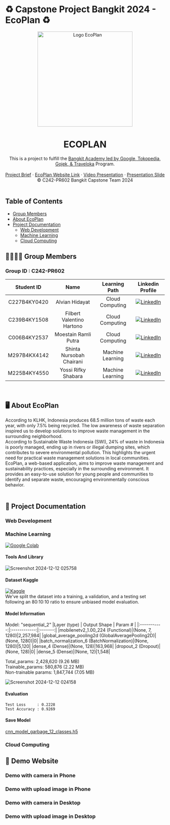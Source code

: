# ♻️ Capstone Project Bangkit 2024 - EcoPlan ♻️

<p align="center">
  <img src="https://github.com/user-attachments/assets/71c1035c-5b8f-442b-a3fa-4a853f922a85" alt="Logo EcoPlan" width="300">
  <h1 align="center">ECOPLAN</h1>
</p>

<div align="center">
  This is a project to fulfill the <a href="https://contributors.bangkit.academy/">Bangkit Academy led by Google, Tokopedia, Gojek, & Traveloka</a> Program. <br> <br>
  <a href="#">Project Brief</a> · <a href="#">EcoPlan Website Link</a> · <a href="#">Video Presentation</a> · <a href="#">Presentation Slide</a> <br>
  &copy C242-PR602 Bangkit Capstone Team 2024
</div>
<br>

## Table of Contents
- [Group Members](#-group-members)
- [About EcoPlan](#-about-ecoplan)
- [Project Documentation](#-project-documentation)
    - [Web Development](#web-development)
    - [Machine Learning](#machine-learning)
    - [Cloud Computing](#cloud-computing)

## <a id="-group-members" style="color: inherit; text-decoration: none;">👩‍💻👨‍💻 Group Members</a>
### Group ID : C242-PR602
| Student ID     | Name                      | Learning Path   | Linkedin Profile |
|:--------------:|:-------------------------:|:---------------:|:----------------:|
| C227B4KY0420   | Alvian Hidayat            | Cloud Computing |[![LinkedIn](https://img.shields.io/badge/LinkedIn-0077B5?style=for-the-badge&logo=linkedin&logoColor=white)](https://www.linkedin.com/in/alvian-hidayat-b54479221/)|
| C239B4KY1508   | Filbert Valentino Hartono | Cloud Computing |[![LinkedIn](https://img.shields.io/badge/LinkedIn-0077B5?style=for-the-badge&logo=linkedin&logoColor=white)](https://www.linkedin.com/in/filbert-hartono-54487a24a/)|
| C006B4KY2537   | Moestain Ramli Putra      | Cloud Computing |[![LinkedIn](https://img.shields.io/badge/LinkedIn-0077B5?style=for-the-badge&logo=linkedin&logoColor=white)](https://www.linkedin.com/in/moestain-ramli-putra-007477220/)|
| M297B4KX4142   | Shinta Nursobah Chairani  | Machine Learning|[![LinkedIn](https://img.shields.io/badge/LinkedIn-0077B5?style=for-the-badge&logo=linkedin&logoColor=white)](https://www.linkedin.com/in/shinta-nursobah-chairani/)|
| M225B4KY4550   | Yossi Rifky Shabara       | Machine Learning|[![LinkedIn](https://img.shields.io/badge/LinkedIn-0077B5?style=for-the-badge&logo=linkedin&logoColor=white)](https://www.linkedin.com/in/baara/)|
<br>

## <a id="-about-ecoplan" style="color: inherit; text-decoration: none;">🖥️ About EcoPlan</a> 
According to KLHK, Indonesia produces 68.5 million tons of waste each year, with only 7.5% being recycled.   The low awareness of waste separation inspired us to develop solutions to improve waste management in the surrounding neighborhood. <br>
According to Sustainable Waste Indonesia (SWI), 24% of waste in Indonesia is poorly managed, ending up in rivers or illegal dumping sites, which contributes to severe environmental pollution. This highlights the urgent need for practical waste management solutions in local communities. <br>
EcoPlan, a web-based application, aims to improve waste management and sustainability practices, especially in the surrounding environment. It provides an easy-to-use solution for young people and communities to identify and separate waste, encouraging environmentally conscious behavior. <br>
<br>

## 📖 Project Documentation
### Web Development
### Machine Learning
[![Google Colab](https://colab.research.google.com/assets/colab-badge.svg)](https://colab.research.google.com/drive/1DCt7lW71whp4Mry11fjQXb7e2Rdodp-e?usp=sharing)
#### Tools And Library
![Screenshot 2024-12-12 025758](https://github.com/user-attachments/assets/d116018d-a617-441b-b2f2-da639612e86c)

#### Dataset Kaggle 
[![Kaggle](https://img.shields.io/badge/Kaggle-20BEFF?style=for-the-badge&logo=kaggle&logoColor=white)](https://www.kaggle.com/datasets/mostafaabla/garbage-classification)
<br>
We've split the dataset into a training, a validation, and a testing set following an 80:10:10 ratio to ensure unbiased model evaluation.
#### Model Information
Model: "sequential_2"
|Layer (type) | Output Shape | Param # |
|:-----------:|:------------:|:-------:|
|mobilenetv2_1.00_224 (Functional)|(None, 7, 1280)|2,257,984|
|global_average_pooling2d (GlobalAveragePooling2D)|(None, 1280)|0|
|batch_normalization_6 (BatchNormalization)|(None, 1280)|5,120|
|dense_4 (Dense)|(None, 128)|163,968|
|dropout_2 (Dropout)|(None, 128)|0|
|dense_5 (Dense)|(None, 12)|1,548|


Total_params: 2,428,620 (9.26 MB) <br>
Trainable_params: 580,876 (2.22 MB) <br>
Non-trainable params: 1,847,744 (7.05 MB) <br>

![Screenshot 2024-12-12 024158](https://github.com/user-attachments/assets/2048e70e-35fa-43f9-b951-cfb945cb59dd)

#### Evaluation
```
Test Loss     : 0.2228
Test Accuracy : 0.9269
```

#### Save Model
[cnn_model_garbage_12_classes.h5](https://drive.google.com/file/d/15kahaeOdI9y8aOUsf1bsXUUt8Q9Zjfhm/view?usp=sharing)
### Cloud Computing

## 📱 Demo Website
### Demo with camera in Phone
### Demo with upload image in Phone
### Demo with camera in Desktop
### Demo with upload image in Desktop
